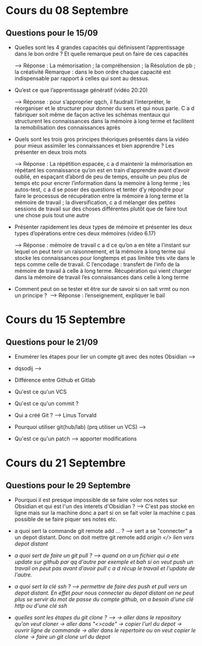 
# Cours du 08 Septembre
##  Questions pour le 15/09 


- Quelles sont les 4 grandes capacités qui définissent l’apprentissage dans le bon ordre ? Et quelle remarque peut on faire de ces capacités 

	--> Réponse : La mémorisation ; la compréhension ; la Résolution de pb ; la créativité
	Remarque : dans le bon ordre chaque capacité est indispensable par rapport à celles qui sont au dessus. 

  

- Qu’est ce que l’apprentissage génératif (vidéo 20:20)

	--> Réponse : pour s’approprier qqch, il faudrait l’interpréter, le réorganiser et le structurer pour donner du sens et qui nous parle. C a d fabriquer soit même de façon active les schémas mentaux qui structurent les connaissances dans la mémoire à long terme et facilitent la remobilisation des connaissances après 

  
- Quels sont les trois gros principes théoriques présentés dans la vidéo pour mieux assimiler les connaissances et bien apprendre ? Les présenter en deux trois mots 

	--> Réponse : La répétition espacée, c a d maintenir la mémorisation en répétant les connaissance qu’on est en train d’apprendre avant d’avoir oublié, en espaçant d’abord de peu de temps, ensuite un peu plus de temps etc pour encrer l’information dans la memoire à long terme ; les autos-test, c a d se poser des questions et tenter d’y répondre pour faire le processus de récupération entre la mémoire à long terme et la mémoire de travail ; la diversification, c a d mélanger des petites sessions de travail sur des choses différentes plutôt que de faire tout une chose puis tout une autre 

- Présenter rapidement les deux types de mémoire et présenter les deux types d’opérations entre ces deux mémoires (video 6.17)

	--> Réponse : mémoire de travail c a d ce qu’on a en tête a l’instant sur lequel on peut tenir un raisonnement, et la mémoire à long terme qui stocke les connaissances pour longtemps et pas limitée très vite dans le teps comme celle de travail. C l’encodage : transfert de l’info de la mémoire de travail à celle à long terme. Récupération qui vient charger dans la mémoire de travail l’es connaissances dans celle à long terme 

  

- Comment peut on se tester et être sur de savoir si on sait vrmt ou non un principe ? 
	--> Réponse : l’enseignement, expliquer le bail


# Cours du 15 Septembre 
## Questions pour le 21/09

- Enumérer les étapes pour lier un compte git avec des notes Obsidian 
	--> 

- dqsodij
	-->
  

-   Différence entre Github et Gitlab

-    Qu'est ce qu'un VCS

-   Qu'est ce qu'un commit ?

-   Qui a créé Git ? --> Linus Torvald

-   Pourquoi utiliser git(hub/lab) (prq utiliser un VCS)
        -->

-   Qu'est ce qu'un patch
        --> apporter modifications


# Cours du 21 Septembre 
## Questions pour le 29 Septembre 

- Pourquoi il est presque impossible de se faire voler nos notes sur Obsidian et qui est l'un des interets d'Obsidian ?
  	--> C'est pas stocké en ligne mais sur la machine donc a part si on se fait voler la machine c pas possible de se faire piquer ses notes etc.

- a quoi sert la commande git remote add ... ?
  	--> sert a se "connecter" a un depot distant. Donc on doit mettre git remote add <i> origin </> <i> lien vers depot distant </i>

- a quoi sert de faire un git pull ?
  	-->  quand on a un fichier qui a ete update sur github par qq d'autre par exemple et bah si on veut push un travail on peut pas avant d'avoir pull c a d récup le travail et l'update de l'autre.

- a quoi sert la clé ssh ?
  	--> permettre de faire des push et pull vers un depot distant. En effet pour nous connecter au depot distant on ne peut plus se servir du mot de passe du compte github, on a besoin d'une clé http ou d'une clé ssh

- quelles sont les étapes du git clone ?
  	-->
	  -> aller dans le repository qu'on veut cloner 
	  -> aller dans "<>code"
	  -> copier l'url du depot
	  -> ouvrir ligne de commande 
	  -> aller dans le repertoire ou on veut copier le clone 
	  -> faire un git clone <i> url du depot </i> 
